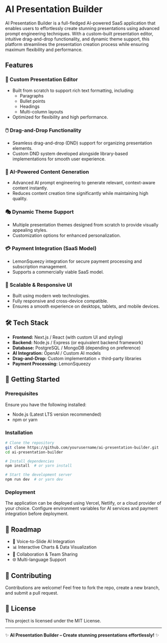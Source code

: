 # AI Presentation Builder

AI Presentation Builder is a full-fledged AI-powered SaaS application that enables users to effortlessly create stunning presentations using advanced prompt engineering techniques. With a custom-built presentation editor, intuitive drag-and-drop functionality, and dynamic theme support, this platform streamlines the presentation creation process while ensuring maximum flexibility and performance.

## Features

### 🎨 Custom Presentation Editor
- Built from scratch to support rich text formatting, including:
  - Paragraphs
  - Bullet points
  - Headings
  - Multi-column layouts
- Optimized for flexibility and high performance.

### 🖱️ Drag-and-Drop Functionality
- Seamless drag-and-drop (DND) support for organizing presentation elements.
- Custom DND system developed alongside library-based implementations for smooth user experience.

### 🤖 AI-Powered Content Generation
- Advanced AI prompt engineering to generate relevant, context-aware content instantly.
- Reduces content creation time significantly while maintaining high quality.

### 🎭 Dynamic Theme Support
- Multiple presentation themes designed from scratch to provide visually appealing styles.
- Customization options for enhanced personalization.

### 💳 Payment Integration (SaaS Model)
- LemonSqueezy integration for secure payment processing and subscription management.
- Supports a commercially viable SaaS model.

### 📱 Scalable & Responsive UI
- Built using modern web technologies.
- Fully responsive and cross-device compatible.
- Ensures a smooth experience on desktops, tablets, and mobile devices.

## 🛠️ Tech Stack
- **Frontend:** Next.js / React (with custom UI and styling)
- **Backend:** Node.js / Express (or equivalent backend framework)
- **Database:** PostgreSQL / MongoDB (depending on preference)
- **AI Integration:** OpenAI / Custom AI models
- **Drag-and-Drop:** Custom implementation + third-party libraries
- **Payment Processing:** LemonSqueezy

## 🚀 Getting Started
### Prerequisites
Ensure you have the following installed:
- Node.js (Latest LTS version recommended)
- npm or yarn

### Installation
```bash
# Clone the repository
git clone https://github.com/yourusername/ai-presentation-builder.git
cd ai-presentation-builder

# Install dependencies
npm install  # or yarn install

# Start the development server
npm run dev  # or yarn dev
```

### Deployment
The application can be deployed using Vercel, Netlify, or a cloud provider of your choice. Configure environment variables for AI services and payment integration before deployment.

## 📌 Roadmap
- 🎤 Voice-to-Slide AI Integration
- 📊 Interactive Charts & Data Visualization
- 🔄 Collaboration & Team Sharing
- 🌐 Multi-language Support

## 🤝 Contributing
Contributions are welcome! Feel free to fork the repo, create a new branch, and submit a pull request.

## 📜 License
This project is licensed under the MIT License.

---

✨ **AI Presentation Builder – Create stunning presentations effortlessly!** ✨

